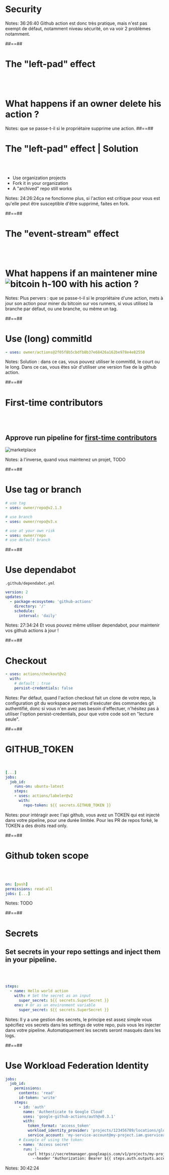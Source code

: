 <!-- .slide: class="transition sfeir-bg-red" -->

# Security

Notes: 36:26:40 Github action est donc très pratique, mais n'est pas exempt de défaut, notamment niveau sécurité, on va voir 2 problèmes notamment.

##==##

# The "left-pad" effect

<br><br>

# What happens if an owner delete his action ?

Notes: que se passe-t-il si le propriétaire supprime une action.
##==##

# The "left-pad" effect | Solution

<br><br>

- Use organization projects
- Fork it in your organization
- A "archived" repo still works
<!-- .element: class="list-fragment" -->

Notes: 24:26:24ça ne fonctionne plus, si l'action est critique pour vous est qu'elle peut être susceptible d'être supprimé, faites en fork.

##==##

# The "event-stream" effect

<br><br>

# What happens if an maintener mine ![bitcoin h-100](./assets/images/bitcoin-logo.png) with his action ?

Notes: Plus pervers : que se passe-t-il si le propriétaire d'une action, mets à jour son action pour miner du bitcoin sur vos runners, si vous utilisez la branche par défaut, ou une branche, ou même un tag.

##==##

<!-- .slide: class="with-code" -->

# Use (long) commitId

```yaml
- uses: owner/actions@2f05f8b5cbdfb8b37e68426a162be978e4e82550
```

<!-- .element: class="big-code" -->

Notes: Solution : dans ce cas, vous pouvez utiliser le commitId, le court ou le long. Dans ce cas, vous êtes sûr d'utiliser une version fixe de la github action.

##==##

# First-time contributors

<br><br>

## Approve run pipeline for [first-time contributors](https://docs.github.com/en/actions/managing-workflow-runs/approving-workflow-runs-from-public-forks)

![marketplace](./assets/images/first-time-contributor.png)

Notes: à l'inverse, quand vous maintenez un projet, TODO

##==##

<!-- .slide: class="with-code" -->

# Use tag or branch

```yaml
# use tag
- uses: owner/repo@v2.1.3
```

<!-- .element: class="big-code" -->

```yaml
# use branch
- uses: owner/repo@v3.x
```

<!-- .element: class="big-code" -->

```yaml
# use at your own risk
- uses: owner/repo
# use default branch
```

<!-- .element: class="big-code" -->

##==##

<!-- .slide: class="with-code" -->

# Use dependabot

`.github/dependabot.yml`

```yaml
version: 2
updates:
  - package-ecosystem: 'github-actions'
    directory: '/'
    schedule:
      interval: 'daily'
```

<!-- .element: class="big-code" -->

Notes: 27:34:24 Et vous pouvez même utiliser dependabot, pour maintenir vos github actions à jour !

##==##

<!-- .slide: class="with-code" -->

# Checkout

```yaml
- uses: actions/checkout@v2
  with:
    # default : true
    persist-credentials: false
```

<!-- .element: class="big-code" -->

Notes: Par défaut, quand l'action checkout fait un clone de votre repo, la configuration git du workspace permets d'exécuter des commandes git authentifié, donc si vous n'en avez pas besoin d'effectuer, n'hésitez pas à utiliser l'option persist-credentials, pour que votre code soit en "lecture seule".

##==##

<!-- .slide: class="with-code" -->

# GITHUB_TOKEN

<br>

```yaml
[...]
jobs:
  job_id:
    runs-on: ubuntu-latest
    steps:
    - uses: actions/labeler@v2
      with:
        repo-token: ${{ secrets.GITHUB_TOKEN }}
```

<!-- .element: class="big-code" -->

Notes: pour intéragir avec l'api github, vous avez un TOKEN qui est injecté dans votre pipeline, pour une durée limitée. Pour les PR de repos forké,
le TOKEN a des droits read only.

##==##

# Github token scope

<!-- .slide: class="with-code" -->

<br><br>

```yaml
on: [push]
permissions: read-all
jobs: [...]
```

<!-- .element: class="big-code" -->

Notes: TODO

##==##

<!-- .slide: class="with-code max-height" -->

# Secrets

## Set secrets in your repo settings and inject them in your pipeline.

<br><br>

```yaml
steps:
  - name: Hello world action
    with: # Set the secret as an input
      super_secret: ${{ secrets.SuperSecret }}
    env: # Or as an environment variable
      super_secret: ${{ secrets.SuperSecret }}
```

<!-- .element: class="big-code" -->

Notes: Il y a une gestion des secrets, le principe est assez simple vous spécifiez vos secrets dans les settings de votre repo, puis vous les injecter dans votre pipeline. Automatiquement les secrets seront masqués dans les logs.

##==##

<!-- .slide: class="with-code max-height" -->

# Use Workload Federation Identity

```yaml
jobs:
  job_id:
    permissions:
      contents: 'read'
      id-token: 'write'
    steps:
      - id: 'auth'
        name: 'Authenticate to Google Cloud'
        uses: 'google-github-actions/auth@v0.3.1'
        with:
          token_format: 'access_token'
          workload_identity_provider: 'projects/123456789/locations/global/workloadIdentityPools/my-pool/providers/my-provider'
          service_account: 'my-service-account@my-project.iam.gserviceaccount.com'
      # Example of using the token:
      - name: 'Access secret'
        run: |-
          curl https://secretmanager.googleapis.com/v1/projects/my-project/secrets/my-secret/versions/1:access \
            --header "Authorization: Bearer ${{ steps.auth.outputs.access_token }}"
```

Notes: 30:42:24
